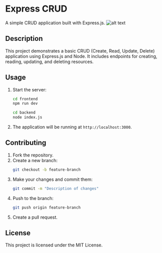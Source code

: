 # Express CRUD

A simple CRUD application built with Express.js.
![alt text](<Screenshot 2025-03-02 at 3.06.44 PM.png>)
## Description

This project demonstrates a basic CRUD (Create, Read, Update, Delete) application using Express.js and Node. It includes endpoints for creating, reading, updating, and deleting resources.

## Usage

1. Start the server:
    ```bash
    cd frontend
    npm run dev
    ```
    ```bash
    cd backend
    node index.js
    ```
2. The application will be running at `http://localhost:3000`.

## Contributing

1. Fork the repository.
2. Create a new branch:
    ```bash
    git checkout -b feature-branch
    ```
3. Make your changes and commit them:
    ```bash
    git commit -m "Description of changes"
    ```
4. Push to the branch:
    ```bash
    git push origin feature-branch
    ```
5. Create a pull request.

## License

This project is licensed under the MIT License.